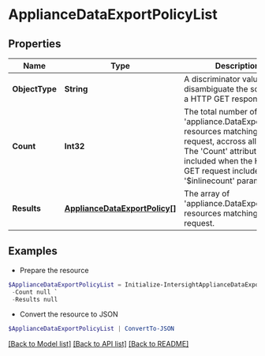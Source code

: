 # ApplianceDataExportPolicyList
## Properties

Name | Type | Description | Notes
------------ | ------------- | ------------- | -------------
**ObjectType** | **String** | A discriminator value to disambiguate the schema of a HTTP GET response body. | 
**Count** | **Int32** | The total number of &#39;appliance.DataExportPolicy&#39; resources matching the request, accross all pages. The &#39;Count&#39; attribute is included when the HTTP GET request includes the &#39;$inlinecount&#39; parameter. | [optional] 
**Results** | [**ApplianceDataExportPolicy[]**](ApplianceDataExportPolicy.md) | The array of &#39;appliance.DataExportPolicy&#39; resources matching the request. | [optional] 

## Examples

- Prepare the resource
```powershell
$ApplianceDataExportPolicyList = Initialize-IntersightApplianceDataExportPolicyList  -ObjectType null `
 -Count null `
 -Results null
```

- Convert the resource to JSON
```powershell
$ApplianceDataExportPolicyList | ConvertTo-JSON
```

[[Back to Model list]](../README.md#documentation-for-models) [[Back to API list]](../README.md#documentation-for-api-endpoints) [[Back to README]](../README.md)

